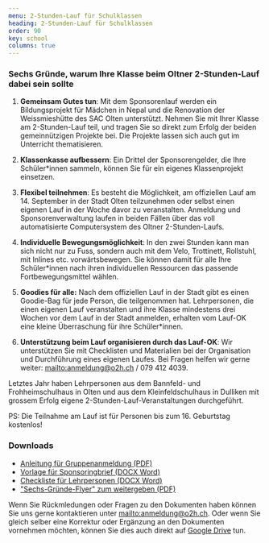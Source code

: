```yaml
---
menu: 2-Stunden-Lauf für Schulklassen
heading: 2-Stunden-Lauf für Schulklassen
order: 90
key: school
columns: true
---
```


### Sechs Gründe, warum Ihre Klasse beim Oltner 2-Stunden-Lauf dabei sein sollte

1. **Gemeinsam Gutes tun**: Mit dem Sponsorenlauf werden ein Bildungsprojekt für Mädchen in Nepal und die Renovation der Weissmieshütte des SAC Olten unterstützt. Nehmen Sie mit Ihrer Klasse am 2-Stunden-Lauf teil, und tragen Sie so direkt zum Erfolg der beiden gemeinnützigen Projekte bei. Die Projekte lassen sich auch gut im Unterricht thematisieren.

2. **Klassenkasse aufbessern**: Ein Drittel der Sponsorengelder, die Ihre Schüler*innen sammeln, können Sie für ein eigenes Klassenprojekt einsetzen.

3. **Flexibel teilnehmen**: Es besteht die Möglichkeit, am offiziellen Lauf am 14. September in der Stadt Olten teilzunehmen oder selbst einen eigenen Lauf in der Woche davor zu veranstalten. Anmeldung und Sponsorenverwaltung laufen in beiden Fällen über das voll automatisierte Computersystem des Oltner 2-Stunden-Laufs.

4. **Individuelle Bewegungsmöglichkeit**: In den zwei Stunden kann man sich nicht nur zu Fuss, sondern auch mit dem Velo, Trottinett, Rollstuhl, mit Inlines etc. vorwärtsbewegen. Sie können damit für alle Ihre Schüler*innen nach ihren individuellen Ressourcen das passende Fortbewegungsmittel wählen. 

5. **Goodies für alle:** Nach dem offiziellen Lauf in der Stadt gibt es einen Goodie-Bag für jede Person, die teilgenommen hat. Lehrpersonen, die einen eigenen Lauf veranstalten und ihre Klasse mindestens drei Wochen vor dem Lauf in der Stadt anmelden, erhalten vom Lauf-OK eine kleine Überraschung für ihre Schüler*innen. 

6. **Unterstützung beim Lauf organisieren durch das Lauf-OK**: Wir unterstützen Sie mit Checklisten und Materialien bei der Organisation und Durchführung eines eigenen Laufes. Bei Fragen helfen wir gerne weiter: <mailto:anmeldung@o2h.ch> / 079 412 4039.

Letztes Jahr haben Lehrpersonen aus dem Bannfeld- und Frohheimschulhaus in Olten und aus dem Kleinfeldschulhaus in Dulliken mit grossem Erfolg eigene 2-Stunden-Lauf-Veranstaltungen durchgeführt.

PS: Die Teilnahme am Lauf ist für Personen bis zum 16. Geburtstag kostenlos!


### Downloads

- [Anleitung für Gruppenanmeldung (PDF)](/assets/anleitung-gruppen.pdf)
- [Vorlage für Sponsoringbrief (DOCX Word)](/assets/sponsorbrief.docx)
- [Checkliste für Lehrpersonen (DOCX Word)](/assets/checkliste.docx)
- ["Sechs-Gründe-Flyer" zum weitergeben (PDF)](/assets/flyer-lp.pdf)

Wenn Sie Rückmledungen oder Fragen zu den Dokumenten haben können Sie uns gerne kontaktieren unter <mailto:anmeldung@o2h.ch>. Oder wenn Sie gleich selber eine Korrektur oder Ergänzung an den Dokumenten vornehmen möchten, können Sie dies auch direkt auf [Google Drive](https://drive.google.com/drive/folders/1-9-Q15ZdR2qnZNMqHg4JXLZkb71hHAkF?usp=sharing) tun.